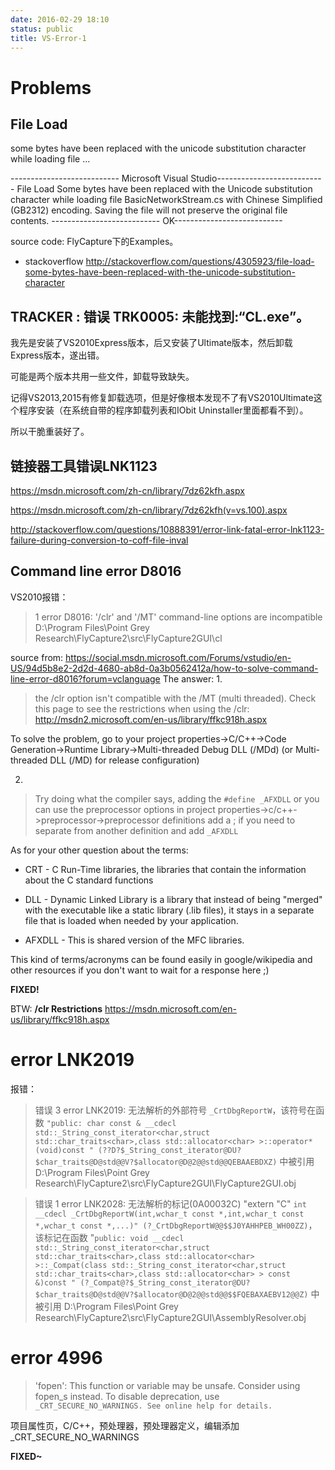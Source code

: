 ```yaml
---
date: 2016-02-29 18:10
status: public
title: VS-Error-1
---
```


# Problems
## **File Load**
 some bytes have been replaced with the unicode substitution character while loading file ...

 --------------------------- Microsoft Visual Studio---------------------------
 File Load Some bytes have been replaced with the Unicode substitution character while loading file BasicNetworkStream.cs with Chinese Simplified (GB2312) encoding. Saving the file will not preserve the original file contents.
 --------------------------- OK---------------------------

source code:	FlyCapture下的Examples。

* stackoverflow <http://stackoverflow.com/questions/4305923/file-load-some-bytes-have-been-replaced-with-the-unicode-substitution-character>


## TRACKER : 错误 TRK0005: 未能找到:“CL.exe”。
 我先是安装了VS2010Express版本，后又安装了Ultimate版本，然后卸载Express版本，遂出错。

 可能是两个版本共用一些文件，卸载导致缺失。

 记得VS2013,2015有修复卸载选项，但是好像根本发现不了有VS2010Ultimate这个程序安装（在系统自带的程序卸载列表和IObit Uninstaller里面都看不到）。

 所以干脆重装好了。

## 链接器工具错误LNK1123

<https://msdn.microsoft.com/zh-cn/library/7dz62kfh.aspx>

<https://msdn.microsoft.com/zh-cn/library/7dz62kfh(v=vs.100).aspx>

<http://stackoverflow.com/questions/10888391/error-link-fatal-error-lnk1123-failure-during-conversion-to-coff-file-inval>


## Command line error D8016
VS2010报错：
>1	error D8016: '/clr' and '/MT' command-line options are incompatible	D:\Program Files\Point Grey Research\FlyCapture2\src\FlyCapture2GUI\cl


source from: <https://social.msdn.microsoft.com/Forums/vstudio/en-US/94d5b8e2-2d2d-4680-ab8d-0a3b0562412a/how-to-solve-command-line-error-d8016?forum=vclanguage>
The answer:
1.
>the /clr option isn't compatible with the /MT (multi threaded). Check this page to see the restrictions when using the /clr:
http://msdn2.microsoft.com/en-us/library/ffkc918h.aspx

To solve the problem, go to your project properties->C/C++->Code Generation->Runtime Library->Multi-threaded Debug DLL (/MDd)
(or Multi-threaded DLL (/MD) for release configuration)

2.
>Try doing what the compiler says, adding the `#define _AFXDLL` or you can use the preprocessor options in project properties->c/c++->preprocessor->preprocessor definitions
add a ; if you need to separate from another definition and add `_AFXDLL`

As for your other question about the terms:
- CRT - C Run-Time libraries, the libraries that contain the information about the C standard functions

- DLL - Dynamic Linked Library is a library that instead of being "merged" with the executable like a static library (.lib files), it stays in a separate file that is loaded when needed by your application.

- AFXDLL - This is shared version of the MFC libraries.

This kind of terms/acronyms can be found easily in google/wikipedia and other resources if you don't want to wait for a response here ;)


**FIXED!**

BTW:
**/clr Restrictions** <https://msdn.microsoft.com/en-us/library/ffkc918h.aspx>

# error LNK2019
报错：
>错误	3	error LNK2019: 无法解析的外部符号 `_CrtDbgReportW`，该符号在函数 `"public: char const & __cdecl std::_String_const_iterator<char,struct std::char_traits<char>,class std::allocator<char> >::operator*(void)const " (??D?$_String_const_iterator@DU?$char_traits@D@std@@V?$allocator@D@2@@std@@QEBAAEBDXZ)` 中被引用	D:\Program Files\Point Grey Research\FlyCapture2\src\FlyCapture2GUI\FlyCapture2GUI.obj

>错误	1	error LNK2028: 无法解析的标记(0A00032C) "extern "C" `int __cdecl _CrtDbgReportW(int,wchar_t const *,int,wchar_t const *,wchar_t const *,...)" (?_CrtDbgReportW@@$$J0YAHHPEB_WH00ZZ)`，该标记在函数 "`public: void __cdecl std::_String_const_iterator<char,struct std::char_traits<char>,class std::allocator<char> >::_Compat(class std::_String_const_iterator<char,struct std::char_traits<char>,class std::allocator<char> > const &)const " (?_Compat@?$_String_const_iterator@DU?$char_traits@D@std@@V?$allocator@D@2@@std@@$$FQEBAXAEBV12@@Z)` 中被引用	D:\Program Files\Point Grey Research\FlyCapture2\src\FlyCapture2GUI\AssemblyResolver.obj


# error 4996
>'fopen': This function or variable may be unsafe. Consider using fopen_s instead. To disable deprecation, use `_CRT_SECURE_NO_WARNINGS. See online help for details.`

项目属性页，C/C++，预处理器，预处理器定义，编辑添加_CRT_SECURE_NO_WARNINGS

**FIXED~**